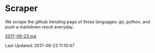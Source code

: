 # Scraper

We scrape the github trending page of these languages: go, python, and push a markdown result everyday.

[2017-09-23.md](https://github.com/borays/Scraper/blob/master/2017-09-23.md)

Last Updated: 2017-09-23 11:10:47